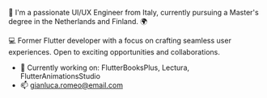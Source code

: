 👦 I'm a passionate UI/UX Engineer from Italy, currently pursuing a Master's degree in the Netherlands and Finland. 🌍 

💻 Former Flutter developer with a focus on crafting seamless user experiences. Open to exciting opportunities and collaborations. 

- 🔭 Currently working on: FlutterBooksPlus, Lectura, FlutterAnimationsStudio
- 📫 gianluca.romeo@email.com
<!--
**gianlucaromeo/gianlucaromeo** is a ✨ _special_ ✨ repository because its `README.md` (this file) appears on your GitHub profile.

Here are some ideas to get you started:

- 🔭 I’m currently working on ...
- 🌱 I’m currently learning ...
- 👯 I’m looking to collaborate on ...
- 🤔 I’m looking for help with ...
- 💬 Ask me about ...
- 📫 How to reach me: ...
- 😄 Pronouns: ...
- ⚡ Fun fact: ...
-->
